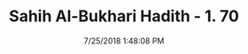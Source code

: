 ---
title        : "Sahih Al-Bukhari Hadith - 1. 70"
date         : 7/25/2018 1:48:08 PM
draft        : false
type         : "hadith"
layout       : "hadith"
BookCode     : "SHB"
VolumeNumber : "1"
HadithNumber : "70"
categories  :  ["Knowledge-To fix a special day for religious talks"]
tags  :  ["Abu Wail"]
---